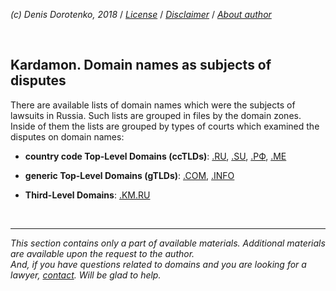 *(c) Denis Dorotenko, 2018* / *[License](https://github.com/xCounsel/kardamon/blob/master/English/LICENSE.md)* / *[Disclaimer](https://github.com/xCounsel/kardamon/blob/master/English/DISCLAIMER.md)* / *[About author](https://dorotenko.pro/english/)*

<br/>

## Kardamon. Domain names as subjects of disputes
There are available lists of domain names which were the subjects of lawsuits in Russia. Such lists are grouped in files by the domain zones. Inside of them the lists are grouped by types of courts which examined the disputes on domain names:

* **country code Top-Level Domains (ccTLDs)**: [.RU](https://github.com/xCounsel/cardamom/blob/master/English/domains/ru.md), [.SU](https://github.com/xCounsel/cardamom/blob/master/English/domains/su.md), [.РФ](https://github.com/xCounsel/cardamom/blob/master/English/domains/РФ.md), [.ME](https://github.com/xCounsel/cardamom/blob/master/English/domains/ME.md)

* **generic Top-Level Domains (gTLDs)**: [.COM](https://github.com/xCounsel/cardamom/blob/master/English/domains/com.md), [.INFO](https://github.com/xCounsel/cardamom/blob/master/English/domains/info.md)
* **Third-Level Domains**: [.KM.RU](https://github.com/xCounsel/cardamom/blob/master/English/domains/km.ru.md)

<br/>

----
*This section contains only a part of available materials. Additional materials are available upon the request to the author.*<br/>
*And, if you have questions related to domains and you are looking for a lawyer, [contact](http://dorotenko.pro/contact/). Will be glad to help.*
